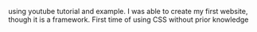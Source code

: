 using youtube tutorial and example.
I was able to create my first website, though it is a framework.
First time of using CSS without prior knowledge
